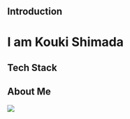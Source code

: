 ## Introduction

# I am Kouki Shimada

## Tech Stack

## About Me

![](https://github-readme-stats.vercel.app/api/top-langs?username=yukimura-manase&show_icons=true&locale=en&layout=compact)

<!--
**kouki0318/kouki0318** is a ✨ _special_ ✨ repository because its `README.md` (this file) appears on your GitHub profile.

Here are some ideas to get you started:

- 🔭 I’m currently working on ...
- 🌱 I’m currently learning ...
- 👯 I’m looking to collaborate on ...
- 🤔 I’m looking for help with ...
- 💬 Ask me about ...
- 📫 How to reach me: ...
- 😄 Pronouns: ...
- ⚡ Fun fact: ...
-->
